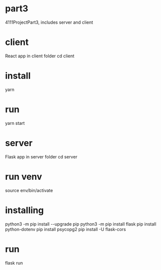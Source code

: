 # part3
 4111ProjectPart3, includes server and client

# client
React app in client folder
cd client

# install
yarn

# run
yarn start

# server
Flask app in server folder
cd server


# run venv
source env/bin/activate

# installing
python3 -m pip install --upgrade pip 
python3 -m pip install flask
pip install python-dotenv
pip install psycopg2
pip install -U flask-cors

# run
flask run
